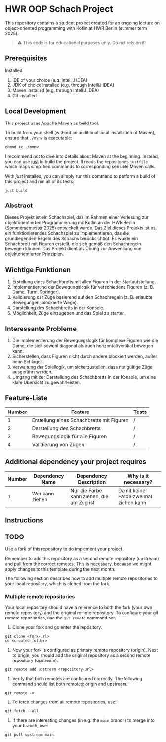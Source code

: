 # HWR OOP Schach Project

This repository contains a student project created for an ongoing lecture on object-oriented
programming with Kotlin at HWR Berlin (summer term 2025).

> :warning: This code is for educational purposes only. Do not rely on it!

## Prerequisites

Installed:

1. IDE of your choice (e.g. IntelliJ IDEA)
2. JDK of choice installed (e.g. through IntelliJ IDEA)
3. Maven installed (e.g. through IntelliJ IDEA)
4. Git installed

## Local Development

This project uses [Apache Maven][maven] as build tool.

To build from your shell (without an additional local installation of Maven), ensure that `./mvnw`
is executable:

```
chmod +x ./mvnw
```

I recommend not to dive into details about Maven at the beginning.
Instead, you can use [just][just] to build the project.
It reads the repositories `justfile` which maps simplified commands to corresponding sensible Maven
calls.

With _just_ installed, you can simply run this command to perform a build of this project and run
all of its tests:

```
just build
```

## Abstract

Dieses Projekt ist ein Schachspiel, das im Rahmen einer Vorlesung zur objektorientierten Programmierung mit Kotlin an der HWR Berlin (Sommersemester 2025) entwickelt wurde.
Das Ziel dieses Projekts ist es, ein funktionierendes Schachspiel zu implementieren, das die grundlegenden Regeln des Schachs berücksichtigt. Es wurde ein Schachbrett mit Figuren erstellt, die sich gemäß den Schachregeln bewegen können. Das Projekt dient als Übung zur Anwendung von objektorientierten Prinzipien.

## Wichtige Funktionen

1. Erstellung eines Schachbretts mit allen Figuren in der Startaufstellung.
2. Implementierung der Bewegungslogik für verschiedene Figuren (z. B. Dame, Turm, Springer).
3. Validierung der Züge basierend auf den Schachregeln (z. B. erlaubte Bewegungen, blockierte Wege).
4. Darstellung des Schachbretts in der Konsole.
5. Möglichkeit, Züge einzugeben und das Spiel zu starten.

## Interessante Probleme

1. Die Implementierung der Bewegungslogik für komplexe Figuren wie die Dame, die sich sowohl diagonal als auch horizontal/vertikal bewegen kann.
2. Sicherstellen, dass Figuren nicht durch andere blockiert werden, außer beim Schlagen.
3. Verwaltung der Spiellogik, um sicherzustellen, dass nur gültige Züge ausgeführt werden.
4. Umgang mit der Darstellung des Schachbretts in der Konsole, um eine klare Übersicht zu gewährleisten.

## Feature-Liste

| Number | Feature                                   | Tests |
|--------|-------------------------------------------|-------|
| 1      | Erstellung eines Schachbretts mit Figuren | /     |
| 2      | Darstellung des Schachbretts              | /     |
| 3      | Bewegungslogik für alle Figuren           | /     |
| 4      | Validierung von Zügen                     | /     |


## Additional dependency your project requires

| Number | Dependency Name  | Dependency Description                     | Why is it necessary?                   |
|--------|------------------|--------------------------------------------|----------------------------------------|
| 1      | Wer kann ziehen  | Nur die Farbe kann ziehen, die am Zug ist  | Damit keiner Farbe zweimal ziehen kann |

## Instructions

[TODO]: # (Remove these instructions once you finished your fork's setup.)

## TODO



Use a fork of this repository to do implement your project.

Remember to add this repository as a second remote repository (upstream) and pull from the correct
remotes.
This is necessary, because we might apply changes to this template during the next month.

The following section describes how to add multiple remote repositories to your local repository,
which is cloned from the fork.

### Multiple remote repositories

Your local repository should have a reference to both the fork (your own remote repository)
and the original remote repository.
To configure your git remote repositories, use the `git remote` command set.

1. Clone your fork and go enter the repository.

```
git clone <fork-url>
cd <created-folder>
```

1. Now your fork is configured as primary remote repository (origin).
   Next to origin, you should add the original repository as a second remote repository (upstream).

```
git remote add upstream <repository-url>
```

1. Verify that both remotes are configured correctly.
   The following command should list both remotes: origin and upstream.

```
git remote -v
```

1. To fetch changes from all remote repositories, use:

```
git fetch --all
```

1. If there are interesting changes (in e.g. the `main` branch) to merge into your branch, use:

```
git pull upstream main
```

[maven]: https://maven.apache.org/
[just]: https://github.com/casey/just
